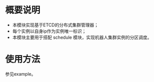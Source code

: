 # 概要说明
* 本模块实现基于ETCD的分布式集群管理器；
* 每个实例以自身ip作为实例唯一标识；
* 本模块主要用于搭配 schedule 模块，实现机器人集群实例的分区调度。

# 使用方法
参见example。
